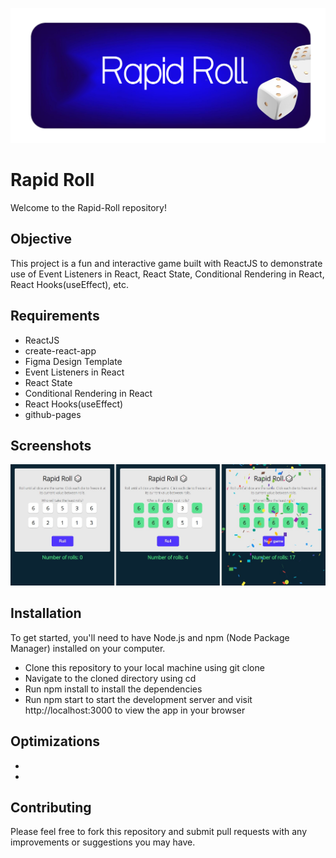 ![RapidRoll Banner](./src/readme-banner.jpg)
# Rapid Roll 
Welcome to the Rapid-Roll repository! 

## Objective
This project is a fun and interactive game built with ReactJS to demonstrate use of Event Listeners in React, React State, Conditional Rendering in React, React Hooks(useEffect), etc.

## Requirements
- ReactJS
- create-react-app
- Figma Design Template
- Event Listeners in React
- React State
- Conditional Rendering in React
- React Hooks(useEffect)
- github-pages

## Screenshots
![Game Views](./src/project-thumbnail.jpg)

## Installation
To get started, you'll need to have Node.js and npm (Node Package Manager) installed on your computer.

- Clone this repository to your local machine using git clone  
- Navigate to the cloned directory using cd 
- Run npm install to install the dependencies
- Run npm start to start the development server and visit http://localhost:3000 to view the app in your browser

## Optimizations
-
-

## Contributing
Please feel free to fork this repository and submit pull requests with any improvements or suggestions you may have.
